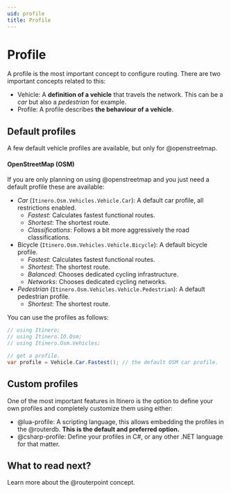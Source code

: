 ```yaml
---
uid: profile
title: Profile
---
```


# Profile

A profile is the most important concept to configure routing. There are two important concepts related to this:

- Vehicle: A **definition of a vehicle** that travels the network. This can be a _car_ but also a _pedestrian_ for example.
- Profile: A profile describes **the behaviour of a vehicle**. 

## Default profiles

A few default vehicle profiles are available, but only for @openstreetmap.

#### OpenStreetMap (OSM)

If you are only planning on using @openstreetmap and you just need a default profile these are available:

- _Car_ (```Itinero.Osm.Vehicles.Vehicle.Car```): A default car profile, all restrictions enabled.
	- _Fastest_: Calculates fastest functional routes.
	- _Shortest_: The shortest route.
	- _Classifications_: Follows a bit more aggressively the road classifications.
- Bicycle (```Itinero.Osm.Vehicles.Vehicle.Bicycle```): A default bicycle profile.
	- _Fastest_: Calculates fastest functional routes.
	- _Shortest_: The shortest route.
	- _Balanced_: Chooses dedicated cycling infrastructure.
	- _Networks_: Chooses dedicated cycling networks.
- _Pedestrian_ (```Itinero.Osm.Vehicles.Vehicle.Pedestrian```): A default pedestrian profile.
	- _Shortest_: The shortest route.

You can use the profiles as follows:

```csharp
// using Itinero;
// using Itinero.IO.Osm;
// using Itinero.Osm.Vehicles;

// get a profile.
var profile = Vehicle.Car.Fastest(); // the default OSM car profile.
```

## Custom profiles

One of the most important features in Itinero is the option to define your own profiles and completely customize them using either:

- @lua-profile: A scripting language, this allows embedding the profiles in the @routerdb. **This is the default and preferred option.**
- @csharp-profile: Define your profiles in C#, or any other .NET language for that matter.

## What to read next?

Learn more about the @routerpoint concept.